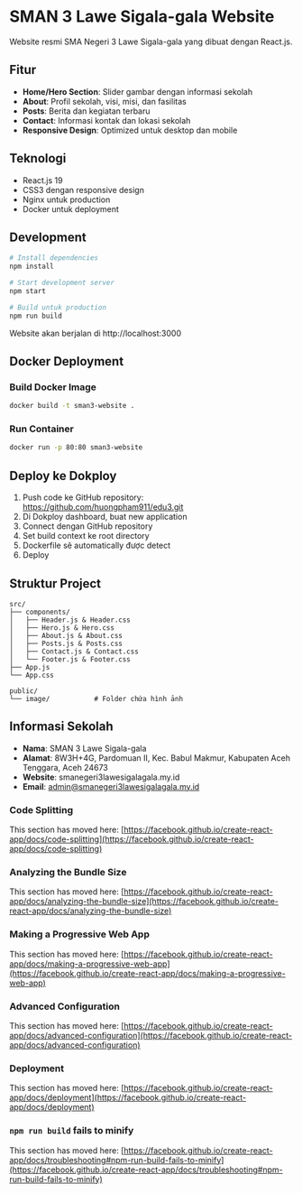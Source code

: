 # SMAN 3 Lawe Sigala-gala Website

Website resmi SMA Negeri 3 Lawe Sigala-gala yang dibuat dengan React.js.

## Fitur

- **Home/Hero Section**: Slider gambar dengan informasi sekolah
- **About**: Profil sekolah, visi, misi, dan fasilitas
- **Posts**: Berita dan kegiatan terbaru
- **Contact**: Informasi kontak dan lokasi sekolah
- **Responsive Design**: Optimized untuk desktop dan mobile

## Teknologi

- React.js 19
- CSS3 dengan responsive design
- Nginx untuk production
- Docker untuk deployment

## Development

```bash
# Install dependencies
npm install

# Start development server
npm start

# Build untuk production
npm run build
```

Website akan berjalan di http://localhost:3000

## Docker Deployment

### Build Docker Image

```bash
docker build -t sman3-website .
```

### Run Container

```bash
docker run -p 80:80 sman3-website
```

## Deploy ke Dokploy

1. Push code ke GitHub repository: https://github.com/huongpham911/edu3.git
2. Di Dokploy dashboard, buat new application
3. Connect dengan GitHub repository
4. Set build context ke root directory
5. Dockerfile sẽ automatically được detect
6. Deploy

## Struktur Project

```
src/
├── components/
│   ├── Header.js & Header.css
│   ├── Hero.js & Hero.css
│   ├── About.js & About.css
│   ├── Posts.js & Posts.css
│   ├── Contact.js & Contact.css
│   └── Footer.js & Footer.css
├── App.js
└── App.css

public/
└── image/           # Folder chứa hình ảnh
```

## Informasi Sekolah

- **Nama**: SMAN 3 Lawe Sigala-gala
- **Alamat**: 8W3H+4G, Pardomuan II, Kec. Babul Makmur, Kabupaten Aceh Tenggara, Aceh 24673
- **Website**: smanegeri3lawesigalagala.my.id
- **Email**: admin@smanegeri3lawesigalagala.my.id

### Code Splitting

This section has moved here: [https://facebook.github.io/create-react-app/docs/code-splitting](https://facebook.github.io/create-react-app/docs/code-splitting)

### Analyzing the Bundle Size

This section has moved here: [https://facebook.github.io/create-react-app/docs/analyzing-the-bundle-size](https://facebook.github.io/create-react-app/docs/analyzing-the-bundle-size)

### Making a Progressive Web App

This section has moved here: [https://facebook.github.io/create-react-app/docs/making-a-progressive-web-app](https://facebook.github.io/create-react-app/docs/making-a-progressive-web-app)

### Advanced Configuration

This section has moved here: [https://facebook.github.io/create-react-app/docs/advanced-configuration](https://facebook.github.io/create-react-app/docs/advanced-configuration)

### Deployment

This section has moved here: [https://facebook.github.io/create-react-app/docs/deployment](https://facebook.github.io/create-react-app/docs/deployment)

### `npm run build` fails to minify

This section has moved here: [https://facebook.github.io/create-react-app/docs/troubleshooting#npm-run-build-fails-to-minify](https://facebook.github.io/create-react-app/docs/troubleshooting#npm-run-build-fails-to-minify)
